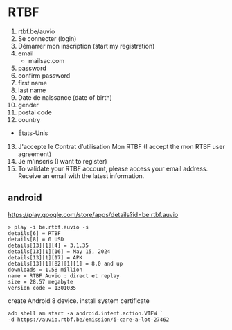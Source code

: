 # RTBF

1. rtbf.be/auvio
2. Se connecter (login)
3. Démarrer mon inscription (start my registration)
4. email
   - mailsac.com
5. password
6. confirm password
7. first name
8. last name
9. Date de naissance (date of birth)
10. gender
11. postal code
12. country
   - États-Unis
13. J'accepte le Contrat d’utilisation Mon RTBF (I accept the mon RTBF user
   agreement)
14. Je m'inscris (I want to register)
15. To validate your RTBF account, please access your email address. Receive an
   email with the latest information.

## android

https://play.google.com/store/apps/details?id=be.rtbf.auvio

~~~
> play -i be.rtbf.auvio -s
details[6] = RTBF
details[8] = 0 USD
details[13][1][4] = 3.1.35
details[13][1][16] = May 15, 2024
details[13][1][17] = APK
details[13][1][82][1][1] = 8.0 and up
downloads = 1.58 million
name = RTBF Auvio : direct et replay
size = 28.57 megabyte
version code = 1301035
~~~

create Android 8 device. install system certificate

~~~
adb shell am start -a android.intent.action.VIEW `
-d https://auvio.rtbf.be/emission/i-care-a-lot-27462
~~~
